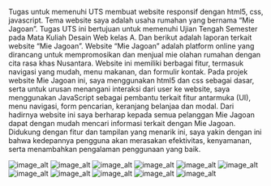 Tugas untuk memenuhi UTS membuat website responsif dengan html5, css, javascript. Tema website saya adalah usaha rumahan yang bernama “Mie Jagoan”. Tugas UTS ini bertujuan untuk memenuhi Ujian Tengah Semester pada Mata Kuliah Desain Web kelas A. Dan berikut adalah laporan terkait website “Mie Jagoan”. Website “Mie Jagoan” adalah platform online yang dirancang untuk mempromosikan dan menjual mie olahan rumahan dengan cita rasa khas Nusantara. Website ini memiliki berbagai fitur, termasuk navigasi yang mudah, menu makanan, dan formulir kontak. Pada projek website Mie Jagoan ini, saya menggunakan html5 dan css sebagai dasar, serta untuk urusan menangani interaksi dari user ke website, saya menggunakan JavaScript sebagai pembantu terkait fitur antarmuka (UI), menu navigasi, form pencarian, keranjang belanjaa dan modal.
Dari hadirnya website ini saya berharap kepada semua pelanggan Mie Jagoan dapat dengan mudah mencari informasi terkait dengan Mie Jagoan. Didukung dengan fitur dan tampilan yang menarik ini, saya yakin dengan ini bahwa kedepannya pengguna akan merasakan efektivitas, kenyamanan, serta menambahkan pengalaman penggunaan yang baik.

![image_alt](https://github.com/ut4h3re/UTS_DesainWeb_HandraPutraAlma_4523210052/blob/8e603db94ec0f52cd9781a80130efbfd6cd9f33c/Capture%20Hasil%20Web/Beranda.PNG)
![image_alt](https://github.com/ut4h3re/UTS_DesainWeb_HandraPutraAlma_4523210052/blob/8e603db94ec0f52cd9781a80130efbfd6cd9f33c/Capture%20Hasil%20Web/Tentang.PNG)
![image_alt](https://github.com/ut4h3re/UTS_DesainWeb_HandraPutraAlma_4523210052/blob/8e603db94ec0f52cd9781a80130efbfd6cd9f33c/Capture%20Hasil%20Web/Menu.PNG)
![image_alt](https://github.com/ut4h3re/UTS_DesainWeb_HandraPutraAlma_4523210052/blob/8e603db94ec0f52cd9781a80130efbfd6cd9f33c/Capture%20Hasil%20Web/Kontak.PNG)
![image_alt](https://github.com/ut4h3re/UTS_DesainWeb_HandraPutraAlma_4523210052/blob/8e603db94ec0f52cd9781a80130efbfd6cd9f33c/Capture%20Hasil%20Web/Pesanan.PNG)
![image_alt](https://github.com/ut4h3re/UTS_DesainWeb_HandraPutraAlma_4523210052/blob/8e603db94ec0f52cd9781a80130efbfd6cd9f33c/Capture%20Hasil%20Web/Keranjang.PNG)
![image_alt](https://github.com/ut4h3re/UTS_DesainWeb_HandraPutraAlma_4523210052/blob/8e603db94ec0f52cd9781a80130efbfd6cd9f33c/Capture%20Hasil%20Web/Pencarian.PNG)
![image_alt](https://github.com/ut4h3re/UTS_DesainWeb_HandraPutraAlma_4523210052/blob/8e603db94ec0f52cd9781a80130efbfd6cd9f33c/Capture%20Hasil%20Web/footer.PNG)
![image_alt](https://github.com/ut4h3re/UTS_DesainWeb_HandraPutraAlma_4523210052/blob/8e603db94ec0f52cd9781a80130efbfd6cd9f33c/Capture%20Hasil%20Web/hamburgerMenuTablet%26HP.PNG)
![image_alt](https://github.com/ut4h3re/UTS_DesainWeb_HandraPutraAlma_4523210052/blob/8e603db94ec0f52cd9781a80130efbfd6cd9f33c/Capture%20Hasil%20Web/PesananTablet%26HP.PNG)
![image_alt](https://github.com/ut4h3re/UTS_DesainWeb_HandraPutraAlma_4523210052/blob/8e603db94ec0f52cd9781a80130efbfd6cd9f33c/Capture%20Hasil%20Web/KeranjangTablet%26HP.PNG)

